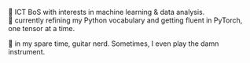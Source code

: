 🤖 ICT BoS with interests in machine learning & data analysis.<br>
📓 currently refining my Python vocabulary and getting fluent in PyTorch, one tensor at a time.<br>

🎸 in my spare time, guitar nerd. Sometimes, I even play the damn instrument.

<!---
federico-san/federico-san is a ✨ special ✨ repository because its `README.md` (this file) appears on your GitHub profile.
You can click the Preview link to take a look at your changes.
--->

